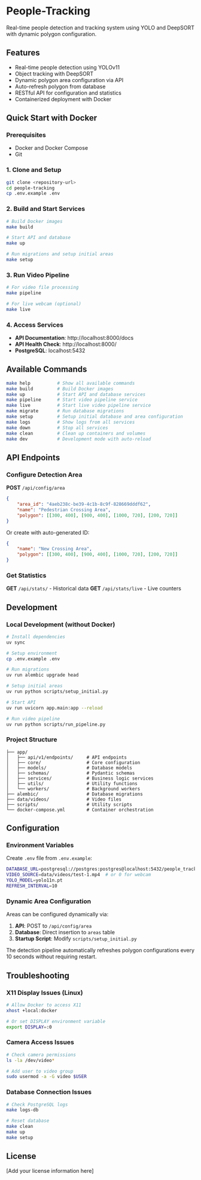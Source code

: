 # People-Tracking

Real-time people detection and tracking system using YOLO and DeepSORT with dynamic polygon configuration.

## Features

- Real-time people detection using YOLOv11
- Object tracking with DeepSORT
- Dynamic polygon area configuration via API
- Auto-refresh polygon from database
- RESTful API for configuration and statistics
- Containerized deployment with Docker

## Quick Start with Docker

### Prerequisites

- Docker and Docker Compose
- Git

### 1. Clone and Setup

```bash
git clone <repository-url>
cd people-tracking
cp .env.example .env
```

### 2. Build and Start Services

```bash
# Build Docker images
make build

# Start API and database
make up

# Run migrations and setup initial areas
make setup
```

### 3. Run Video Pipeline

```bash
# For video file processing
make pipeline

# For live webcam (optional)
make live
```

### 4. Access Services

- **API Documentation**: http://localhost:8000/docs
- **API Health Check**: http://localhost:8000/
- **PostgreSQL**: localhost:5432

## Available Commands

```bash
make help          # Show all available commands
make build         # Build Docker images
make up            # Start API and database services
make pipeline      # Start video pipeline service
make live          # Start live video pipeline service
make migrate       # Run database migrations
make setup         # Setup initial database and area configuration
make logs          # Show logs from all services
make down          # Stop all services
make clean         # Clean up containers and volumes
make dev           # Development mode with auto-reload
```

## API Endpoints

### Configure Detection Area

**POST** `/api/config/area`

```json
{
    "area_id": "4aeb238c-be39-4c1b-8c9f-828669dddf62",
    "name": "Pedestrian Crossing Area",
    "polygon": [[300, 400], [900, 400], [1000, 720], [200, 720]]
}
```

Or create with auto-generated ID:

```json
{
    "name": "New Crossing Area",
    "polygon": [[300, 400], [900, 400], [1000, 720], [200, 720]]
}
```

### Get Statistics

**GET** `/api/stats/` - Historical data
**GET** `/api/stats/live` - Live counters

## Development

### Local Development (without Docker)

```bash
# Install dependencies
uv sync

# Setup environment
cp .env.example .env

# Run migrations
uv run alembic upgrade head

# Setup initial areas
uv run python scripts/setup_initial.py

# Start API
uv run uvicorn app.main:app --reload

# Run video pipeline
uv run python scripts/run_pipeline.py
```

### Project Structure

```
├── app/
│   ├── api/v1/endpoints/     # API endpoints
│   ├── core/                 # Core configuration
│   ├── models/               # Database models
│   ├── schemas/              # Pydantic schemas
│   ├── services/             # Business logic services
│   ├── utils/                # Utility functions
│   └── workers/              # Background workers
├── alembic/                  # Database migrations
├── data/videos/              # Video files
├── scripts/                  # Utility scripts
└── docker-compose.yml        # Container orchestration
```

## Configuration

### Environment Variables

Create `.env` file from `.env.example`:

```bash
DATABASE_URL=postgresql://postgres:postgres@localhost:5432/people_tracking
VIDEO_SOURCE=data/videos/test-1.mp4  # or 0 for webcam
YOLO_MODEL=yolo11n.pt
REFRESH_INTERVAL=10
```

### Dynamic Area Configuration

Areas can be configured dynamically via:

1. **API**: POST to `/api/config/area`
2. **Database**: Direct insertion to `areas` table
3. **Startup Script**: Modify `scripts/setup_initial.py`

The detection pipeline automatically refreshes polygon configurations every 10 seconds without requiring restart.

## Troubleshooting

### X11 Display Issues (Linux)

```bash
# Allow Docker to access X11
xhost +local:docker

# Or set DISPLAY environment variable
export DISPLAY=:0
```

### Camera Access Issues

```bash
# Check camera permissions
ls -la /dev/video*

# Add user to video group
sudo usermod -a -G video $USER
```

### Database Connection Issues

```bash
# Check PostgreSQL logs
make logs-db

# Reset database
make clean
make up
make setup
```

## License

[Add your license information here]